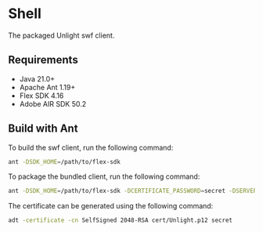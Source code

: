 Shell
===

The packaged Unlight swf client.

## Requirements

* Java 21.0+
* Apache Ant 1.19+
* Flex SDK 4.16
* Adobe AIR SDK 50.2

## Build with Ant

To build the swf client, run the following command:

```sh
ant -DSDK_HOME=/path/to/flex-sdk
```

To package the bundled client, run the following command:

```sh
ant -DSDK_HOME=/path/to/flex-sdk -DCERTIFICATE_PASSWORD=secret -DSERVER=server-address -d package
```

The certificate can be generated using the following command:

```sh
adt -certificate -cn SelfSigned 2048-RSA cert/Unlight.p12 secret
```
